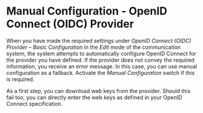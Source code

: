 <!-- loiofa5e4a6b359a4146bbfe895309739a67 -->

# Manual Configuration - OpenID Connect \(OIDC\) Provider

When you have made the required settings under *OpenID Connect \(OIDC\) Provider* – *Basic Configuration* in the *Edit* mode of the communication system, the system attempts to automatically configure OpenID Connect for the provider you have defined. If the provider does not convey the required information, you receive an error message. In this case, you can use manual configuration as a fallback. Activate the *Manual Configuration* switch if this is required.

As a first step, you can download web keys from the provider. Should this fail too, you can directly enter the web keys as defined in your OpenID Connect specification.

